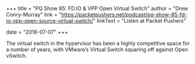 +++
title = "PQ Show 85: FD.IO & VPP Open Virtual Switch"
author = "Drew Conry-Murray"
link = "https://packetpushers.net/podcast/pq-show-85-fd-io-vpp-open-source-virtual-switch/"
linkText = "Listen at Packet Pushers"

date = "2016-07-07"
+++

The virtual switch in the hypervisor has been a highly competitive space for a number of years, with
VMware’s Virtual Switch squaring off against Open vSwitch.
